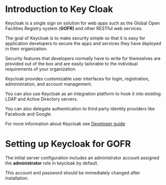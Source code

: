 # Introduction to Key Cloak

Keycloak is a single sign on solution for web apps such as the Global Open Facilities Registry system (**GOFR)** and other RESTful web services.

The goal of Keycloak is to make security simple so that it is easy for application developers to secure the apps and services they have deployed in their organization.

Security features that developers normally have to write for themselves are provided out of the box and are easily tailorable to the individual requirements of your organization.

Keycloak provides customizable user interfaces for login, registration, administration, and account management.

You can also use Keycloak as an integration platform to hook it into existing LDAP and Active Directory servers.

You can also delegate authentication to third party identity providers like Facebook and Google.

 <p>  For more information about Keycloak see  <a href="https://www.keycloak.org/documentation"> Developer guide</a> </p>

# Setting up Keycloak for GOFR

The initial server configuration includes an administrator account assigned the  **administrator** role in keycloak by default.

This account and password should be immediately changed after installation.
